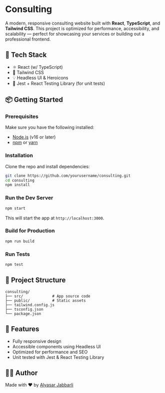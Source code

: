 # Consulting

A modern, responsive consulting website built with **React**, **TypeScript**, and **Tailwind CSS**. This project is optimized for performance, accessibility, and scalability — perfect for showcasing your services or building out a professional frontend.

## 🚀 Tech Stack

- ⚛️ React (w/ TypeScript)
- 🎨 Tailwind CSS
- 💡 Headless UI & Heroicons
- 🧪 Jest + React Testing Library (for unit tests)

## 📦 Getting Started

### Prerequisites

Make sure you have the following installed:

- [Node.js](https://nodejs.org/) (v16 or later)
- [npm](https://www.npmjs.com/) or [yarn](https://yarnpkg.com/)

### Installation

Clone the repo and install dependencies:

```bash
git clone https://github.com/yourusername/consulting.git
cd consulting
npm install
```

### Run the Dev Server

```bash
npm start
```

This will start the app at `http://localhost:3000`.

### Build for Production

```bash
npm run build
```

### Run Tests

```bash
npm test
```

## 📁 Project Structure

```
consulting/
├── src/             # App source code
├── public/          # Static assets
├── tailwind.config.js
├── tsconfig.json
└── package.json
```

## 🧠 Features

- Fully responsive design
- Accessible components using Headless UI
- Optimized for performance and SEO
- Unit tested with Jest & React Testing Library

## 🧑‍💻 Author

Made with ❤️ by [Alyasar Jabbarli](https://github.com/AlyasarJabbarli)
